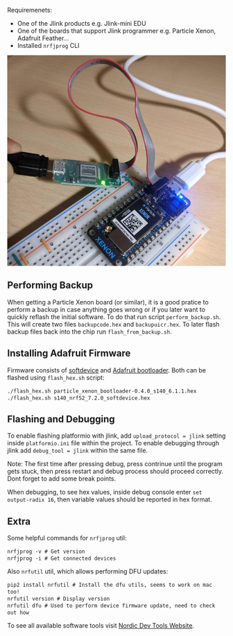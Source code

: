Requiremenets:

-   One of the Jlink products e.g. Jlink-mini EDU
-   One of the boards that support Jlink programmer e.g. Particle Xenon, Adafruit Feather...
-   Installed `nrfjprog` CLI

<p align="center">
  <img src="connections.jpg">
</p>

## Performing Backup

When getting a Particle Xenon board (or similar), it is a good pratice to perform a backup in case anything goes wrong or if you later want to quickly reflash the initial software. To do that run script `perform_backup.sh`. This will create two files `backupcode.hex` and `backupuicr.hex`. To later flash backup files back into the chip run `flash_from_backup.sh`.

## Installing Adafruit Firmware

Firmware consists of [softdevice](https://github.com/nordicsemiconductor/nrf5-sdk-for-mesh/tree/master/bin/softdevice) and [Adafruit bootloader](https://github.com/adafruit/Adafruit_nRF52_Bootloader/releases). Both can be flashed using `flash_hex.sh` script:

    ./flash_hex.sh particle_xenon_bootloader-0.4.0_s140_6.1.1.hex
    ./flash_hex.sh s140_nrf52_7.2.0_softdevice.hex

## Flashing and Debugging

To enable flashing platformio with jlink, add `upload_protocol = jlink` setting inside `platformio.ini` file within the project. To enable debugging through jlink add `debug_tool = jlink` within the same file.

Note: The first time after pressing debug, press contrinue until the program gets stuck, then press restart and debug process should proceed correctly. Dont forget to add some break points.

When debugging, to see hex values, inside debug console enter `set output-radix 16`, then variable values should be reported in hex format.

## Extra

Some helpful commands for `nrfjprog` util:

    nrfjprog -v # Get version
    nrfjprog -i # Get connected devices

Also `nrfutil` util, which allows performing DFU updates:

    pip2 install nrfutil # Install the dfu utils, seems to work on mac too!
    nrfutil version # Display version
    nrfutil dfu # Used to perform device firmware update, need to check out how

To see all available software tools visit [Nordic Dev Tools Website](https://www.nordicsemi.com/Software-and-tools/Development-Tools/).
